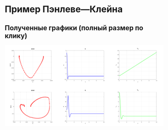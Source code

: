 # Пример Пэнлеве—Клейна

## Полученные графики (полный размер по клику)
![graphics](https://raw.githubusercontent.com/AnatolyShirykalov/penleve-klein/master/graphics.png)
